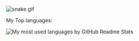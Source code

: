 ![snake gif](https://github.com/vitordbo/vitordbo/blob/output/github-contribution-grid-snake.svg)

My Top languages: 

<img alt="My most used languages by GitHub Readme Stats" src="https://github-readme-stats.vercel.app/api/top-langs/?username=vitordbo&langs_count=10&theme=dracula&layout=compact" />

<br />
